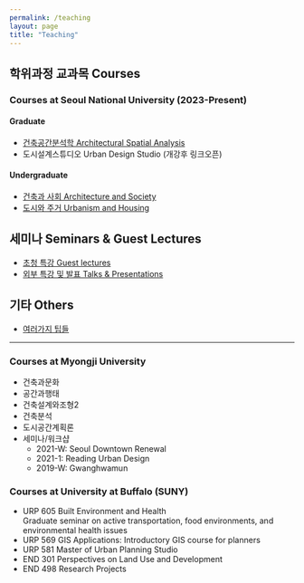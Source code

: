 ```yaml
---
permalink: /teaching
layout: page
title: "Teaching"
---
```


## 학위과정 교과목 Courses

### Courses at Seoul National University (2023-Present)

#### Graduate
* [건축공간분석학 Architectural Spatial Analysis](https://www.notion.so/bumjoon/Architectural-Spatial-Analysis-4e01da37619f4620931130f69c04c1f3?pvs=4)
* 도시설계스튜디오 Urban Design Studio (개강후 링크오픈)

#### Undergraduate
* [건축과 사회 Architecture and Society](https://www.notion.so/bumjoon/Architecture-Society-330cb7104c7144c79df44303366571b3?pvs=4)
* [도시와 주거 Urbanism and Housing](https://bumjoon.notion.site/Urbanism-and-Housing-d3e85f0ebcb14ecc9d211120ba308433?pvs=4)

## 세미나 Seminars & Guest Lectures
* [초청 특강 Guest lectures](https://snu-laus.notion.site/Seminars-c7f2deac0cf746dea6cc59062747cde9?pvs=4)
* [외부 특강 및 발표 Talks & Presentations](https://bumjoon.notion.site/Talks-0c53609a4ed74b369a359f961c1b4c4d?pvs=4)

## 기타 Others
* [여러가지 팁들](https://bumjoon.notion.site/How-to-Study-b84a841b386c4b6d9e404c4af0e04538?pvs=4)

--------------
### Courses at Myongji University 
* 건축과문화
* 공간과행태
* 건축설계와조형2
* 건축분석
* 도시공간계획론
* 세미나/워크샵
    * 2021-W: Seoul Downtown Renewal
    * 2021-1: Reading Urban Design
    * 2019-W: Gwanghwamun

### Courses at University at Buffalo (SUNY)
* URP 605 Built Environment and Health  
  Graduate seminar on active transportation, food environments, and environmental health issues
* URP 569 GIS Applications: Introductory GIS course for planners
* URP 581 Master of Urban Planning Studio
* END 301 Perspectives on Land Use and Development
* END 498 Research Projects
